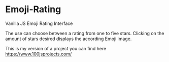 # Emoji-Rating
Vanilla JS Emoji Rating Interface

The use can choose between a rating from one to five stars. Clicking on the amount of stars desired displays the according Emoji image.

This is my version of a project you can find here https://www.100jsprojects.com/
